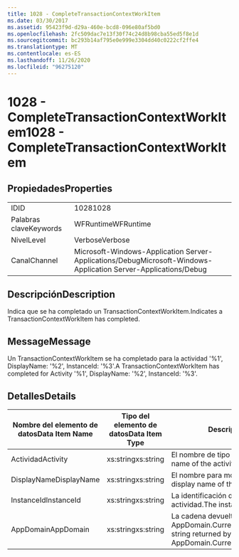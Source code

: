 ```yaml
---
title: 1028 - CompleteTransactionContextWorkItem
ms.date: 03/30/2017
ms.assetid: 95423f9d-d29a-460e-bcd8-096e80af5bd0
ms.openlocfilehash: 2fc509dac7e13f30f74c24d8b98cba55ed5f8e1d
ms.sourcegitcommit: bc293b14af795e0e999e3304dd40c0222cf2ffe4
ms.translationtype: MT
ms.contentlocale: es-ES
ms.lasthandoff: 11/26/2020
ms.locfileid: "96275120"
---
```

# <a name="1028---completetransactioncontextworkitem"></a><span data-ttu-id="2a73e-102">1028 - CompleteTransactionContextWorkItem</span><span class="sxs-lookup"><span data-stu-id="2a73e-102">1028 - CompleteTransactionContextWorkItem</span></span>

## <a name="properties"></a><span data-ttu-id="2a73e-103">Propiedades</span><span class="sxs-lookup"><span data-stu-id="2a73e-103">Properties</span></span>  
  
|||  
|-|-|  
|<span data-ttu-id="2a73e-104">ID</span><span class="sxs-lookup"><span data-stu-id="2a73e-104">ID</span></span>|<span data-ttu-id="2a73e-105">1028</span><span class="sxs-lookup"><span data-stu-id="2a73e-105">1028</span></span>|  
|<span data-ttu-id="2a73e-106">Palabras clave</span><span class="sxs-lookup"><span data-stu-id="2a73e-106">Keywords</span></span>|<span data-ttu-id="2a73e-107">WFRuntime</span><span class="sxs-lookup"><span data-stu-id="2a73e-107">WFRuntime</span></span>|  
|<span data-ttu-id="2a73e-108">Nivel</span><span class="sxs-lookup"><span data-stu-id="2a73e-108">Level</span></span>|<span data-ttu-id="2a73e-109">Verbose</span><span class="sxs-lookup"><span data-stu-id="2a73e-109">Verbose</span></span>|  
|<span data-ttu-id="2a73e-110">Canal</span><span class="sxs-lookup"><span data-stu-id="2a73e-110">Channel</span></span>|<span data-ttu-id="2a73e-111">Microsoft-Windows-Application Server-Applications/Debug</span><span class="sxs-lookup"><span data-stu-id="2a73e-111">Microsoft-Windows-Application Server-Applications/Debug</span></span>|  
  
## <a name="description"></a><span data-ttu-id="2a73e-112">Descripción</span><span class="sxs-lookup"><span data-stu-id="2a73e-112">Description</span></span>  

 <span data-ttu-id="2a73e-113">Indica que se ha completado un TransactionContextWorkItem.</span><span class="sxs-lookup"><span data-stu-id="2a73e-113">Indicates a TransactionContextWorkItem has completed.</span></span>  
  
## <a name="message"></a><span data-ttu-id="2a73e-114">Message</span><span class="sxs-lookup"><span data-stu-id="2a73e-114">Message</span></span>  

 <span data-ttu-id="2a73e-115">Un TransactionContextWorkItem se ha completado para la actividad '%1', DisplayName: '%2', InstanceId: '%3'.</span><span class="sxs-lookup"><span data-stu-id="2a73e-115">A TransactionContextWorkItem has completed for Activity '%1', DisplayName: '%2', InstanceId: '%3'.</span></span>  
  
## <a name="details"></a><span data-ttu-id="2a73e-116">Detalles</span><span class="sxs-lookup"><span data-stu-id="2a73e-116">Details</span></span>  
  
|<span data-ttu-id="2a73e-117">Nombre del elemento de datos</span><span class="sxs-lookup"><span data-stu-id="2a73e-117">Data Item Name</span></span>|<span data-ttu-id="2a73e-118">Tipo del elemento de datos</span><span class="sxs-lookup"><span data-stu-id="2a73e-118">Data Item Type</span></span>|<span data-ttu-id="2a73e-119">Descripción</span><span class="sxs-lookup"><span data-stu-id="2a73e-119">Description</span></span>|  
|--------------------|--------------------|-----------------|  
|<span data-ttu-id="2a73e-120">Actividad</span><span class="sxs-lookup"><span data-stu-id="2a73e-120">Activity</span></span>|<span data-ttu-id="2a73e-121">xs:string</span><span class="sxs-lookup"><span data-stu-id="2a73e-121">xs:string</span></span>|<span data-ttu-id="2a73e-122">El nombre de tipo de la actividad.</span><span class="sxs-lookup"><span data-stu-id="2a73e-122">The type name of the activity.</span></span>|  
|<span data-ttu-id="2a73e-123">DisplayName</span><span class="sxs-lookup"><span data-stu-id="2a73e-123">DisplayName</span></span>|<span data-ttu-id="2a73e-124">xs:string</span><span class="sxs-lookup"><span data-stu-id="2a73e-124">xs:string</span></span>|<span data-ttu-id="2a73e-125">El nombre para mostrar de la actividad.</span><span class="sxs-lookup"><span data-stu-id="2a73e-125">The display name of the activity.</span></span>|  
|<span data-ttu-id="2a73e-126">InstanceId</span><span class="sxs-lookup"><span data-stu-id="2a73e-126">InstanceId</span></span>|<span data-ttu-id="2a73e-127">xs:string</span><span class="sxs-lookup"><span data-stu-id="2a73e-127">xs:string</span></span>|<span data-ttu-id="2a73e-128">La identificación de instancia de la actividad.</span><span class="sxs-lookup"><span data-stu-id="2a73e-128">The instance id of the activity.</span></span>|  
|<span data-ttu-id="2a73e-129">AppDomain</span><span class="sxs-lookup"><span data-stu-id="2a73e-129">AppDomain</span></span>|<span data-ttu-id="2a73e-130">xs:string</span><span class="sxs-lookup"><span data-stu-id="2a73e-130">xs:string</span></span>|<span data-ttu-id="2a73e-131">La cadena devuelta por AppDomain.CurrentDomain.FriendlyName.</span><span class="sxs-lookup"><span data-stu-id="2a73e-131">The string returned by AppDomain.CurrentDomain.FriendlyName.</span></span>|
